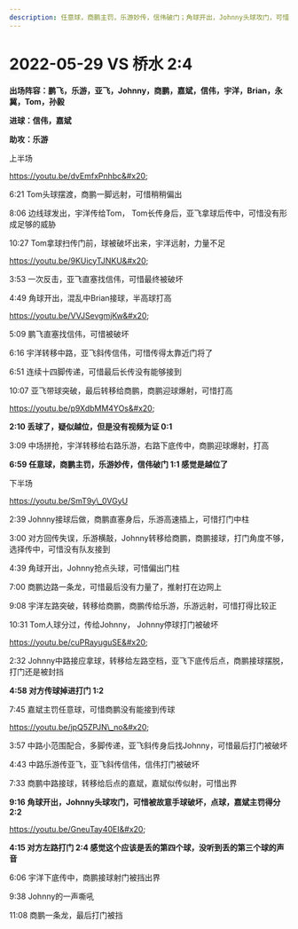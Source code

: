 ```yaml
---
description: 任意球，商鹏主罚，乐游妙传，信伟破门；角球开出，Johnny头球攻门，可惜被故意手球破坏，点球，嘉斌主罚得分
---
```


# 2022-05-29 VS 桥水 2:4

**出场阵容：鹏飞，乐游，亚飞，Johnny，商鹏，嘉斌，信伟，宇洋，Brian，永冀，Tom，孙毅**

**进球：信伟，嘉斌**

**助攻：乐游**

上半场

https://youtu.be/dvEmfxPnhbc&#x20;

6:21 Tom头球摆渡，商鹏一脚远射，可惜稍稍偏出&#x20;

8:06 边线球发出，宇洋传给Tom， Tom长传身后，亚飞拿球后传中，可惜没有形成足够的威胁&#x20;

10:27 Tom拿球扫传门前，球被破坏出来，宇洋远射，力量不足

https://youtu.be/9KUicyTJNKU&#x20;

3:53 一次反击，亚飞直塞找信伟，可惜最终被破坏&#x20;

4:49 角球开出，混乱中Brian接球，半高球打高

https://youtu.be/VVJSevgmjKw&#x20;

5:09 鹏飞直塞找信伟，可惜被破坏&#x20;

6:16 宇洋转移中路，亚飞斜传信伟，可惜传得太靠近门将了&#x20;

6:51 连续十四脚传递，可惜最后长传没有能够接到&#x20;

10:07 亚飞带球突破，最后转移给商鹏，商鹏迎球爆射，可惜打高

https://youtu.be/p9XdbMM4YOs&#x20;

**2:10 丢球了，疑似越位，但是没有视频为证 0:1**&#x20;

3:09 中场拼抢，宇洋转移给右路乐游，右路下底传中，商鹏迎球爆射，打高&#x20;

**6:59 任意球，商鹏主罚，乐游妙传，信伟破门 1:1 感觉是越位了**

下半场

https://youtu.be/SmT9y\_0VGyU

2:39 Johnny接球后做，商鹏直塞身后，乐游高速插上，可惜打门中柱&#x20;

3:00 对方回传失误，乐游横敲，Johnny转移给商鹏，商鹏接球，打门角度不够，选择传中，可惜没有队友接到&#x20;

4:39 角球开出，Johnny抢点头球，可惜偏出门柱&#x20;

7:00 商鹏边路一条龙，可惜最后没有力量了，推射打在边网上&#x20;

9:08 宇洋左路突破，转移给商鹏，商鹏传给乐游，乐游远射，可惜打得比较正&#x20;

10:31 Tom人球分过，传给Johnny， Johnny停球打门被破坏

https://youtu.be/cuPRayuguSE&#x20;

2:32 Johnny中路接应拿球，转移给左路空档，亚飞下底传后点，商鹏接球摆脱，打门还是被封挡&#x20;

**4:58 对方传球掉进打门 1:2**&#x20;

7:45 嘉斌主罚任意球，可惜商鹏没有能接到传球

https://youtu.be/jpQ5ZPJN\_no&#x20;

3:57 中路小范围配合，多脚传递，亚飞斜传身后找Johnny，可惜最后打门被破坏&#x20;

4:43 中路乐游传亚飞，亚飞斜传信伟，信伟打门被破坏&#x20;

7:33 商鹏中路接球，转移给后点的嘉斌，嘉斌似传似射，可惜出界&#x20;

**9:16 角球开出，Johnny头球攻门，可惜被故意手球破坏，点球，嘉斌主罚得分 2:2**

https://youtu.be/GneuTay40EI&#x20;

**4:15 对方左路打门 2:4 感觉这个应该是丢的第四个球，没听到丢的第三个球的声音**&#x20;

6:06 宇洋下底传中，商鹏接球射门被挡出界&#x20;

9:38 Johnny的一声嘶吼&#x20;

11:08 商鹏一条龙，最后打门被挡
